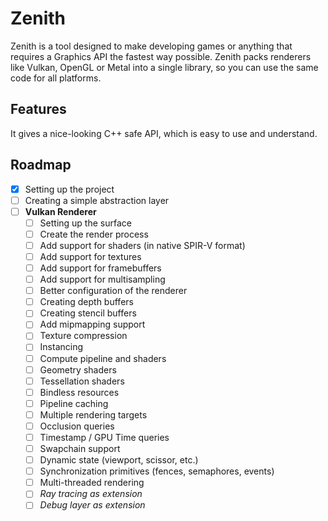 # Zenith  
Zenith is a tool designed to make developing games or anything that requires a Graphics API the fastest way possible.
Zenith packs renderers like Vulkan, OpenGL or Metal into a single library, so you can use the same code for all platforms.

## Features
It gives a nice-looking C++ safe API, which is easy to use and understand.

## Roadmap
* [x] Setting up the project
* [ ] Creating a simple abstraction layer
* [ ] **Vulkan Renderer**
  * [ ] Setting up the surface
  * [ ] Create the render process
  * [ ] Add support for shaders (in native SPIR-V format)
  * [ ] Add support for textures
  * [ ] Add support for framebuffers
  * [ ] Add support for multisampling
  * [ ] Better configuration of the renderer
  * [ ] Creating depth buffers
  * [ ] Creating stencil buffers
  * [ ] Add mipmapping support
  * [ ] Texture compression
  * [ ] Instancing
  * [ ] Compute pipeline and shaders
  * [ ] Geometry shaders
  * [ ] Tessellation shaders
  * [ ] Bindless resources
  * [ ] Pipeline caching
  * [ ] Multiple rendering targets
  * [ ] Occlusion queries
  * [ ] Timestamp / GPU Time queries
  * [ ] Swapchain support
  * [ ] Dynamic state (viewport, scissor, etc.)
  * [ ] Synchronization primitives (fences, semaphores, events)
  * [ ] Multi-threaded rendering
  * [ ] *Ray tracing as extension*
  * [ ] *Debug layer as extension*